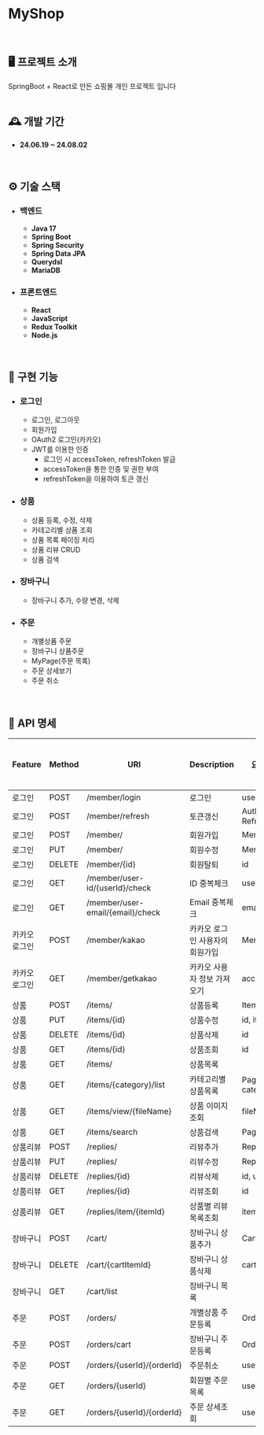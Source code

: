 # MyShop
<br/>

## 🖥 프로젝트 소개
SpringBoot + React로 만든 쇼핑몰 개인 프로젝트 입니다
<br/>
<br/>

## 🕰 개발 기간
* **24.06.19 ~ 24.08.02**
<br/>

## ⚙ 기술 스택
* ### 백엔드 
  * **Java 17**
  * **Spring Boot**
  * **Spring Security**
  * **Spring Data JPA**
  * **Querydsl**
  * **MariaDB**
* ### 프론트엔드
  * **React**
  * **JavaScript**
  * **Redux Toolkit**
  * **Node.js**
<br/>

## 📌 구현 기능
* ### 로그인
  * 로그인, 로그아웃
  * 회원가입
  * OAuth2 로그인(카카오)
  * JWT를 이용한 인증
    * 로그인 시 accessToken, refreshToken 발급
    * accessToken을 통한 인증 및 권한 부여
    * refreshToken을 이용하여 토큰 갱신
* ### 상품
  * 상품 등록, 수정, 삭제
  * 카테고리별 상품 조회
  * 상품 목록 페이징 처리
  * 상품 리뷰 CRUD
  * 상품 검색
* ### 장바구니
  * 장바구니 추가, 수량 변경, 삭제
* ### 주문
  * 개별상품 주문
  * 장바구니 상품주문
  * MyPage(주문 목록)
  * 주문 상세보기
  * 주문 취소
<br/>

## 📄 API 명세
| Feature | Method | URI | Description | 요청 파라미터 | 토큰 필요 |
| ------- | ------ | --- | ------------------ | ------------ | --- |
| 로그인 | POST | /member/login | 로그인 | userId, password | |
| 로그인 | POST | /member/refresh | 토큰갱신 | Authorization, X-Refresh-Token | ✅ |
| 로그인 | POST | /member/ | 회원가입 | MemberDto | |
| 로그인 | PUT | /member/ | 회원수정 | MemberDto | ✅ |
| 로그인 | DELETE | /member/{id} | 회원탈퇴 | id | ✅ |
| 로그인 | GET | /member/user-id/{userId}/check | ID 중복체크 | userId | |
| 로그인 | GET | /member/user-email/{email}/check | Email 중복체크 | email | |
| 카카오 로그인 | POST | /member/kakao | 카카오 로그인 사용자의 회원가입 | MemberUpdate | |
| 카카오 로그인 | GET | /member/getkakao | 카카오 사용자 정보 가져오기 | accessToken | | ✅ |
| 상품 | POST | /items/ | 상품등록 | ItemDto | ✅ |
| 상품 | PUT | /items/{id} | 상품수정 | id, itemDto | ✅ |
| 상품 | DELETE | /items/{id} | 상품삭제 | id | ✅ |
| 상품 | GET | /items/{id} | 상품조회 | id | ✅ |
| 상품 | GET | /items/ | 상품목록 | | |
| 상품 | GET | /items/{category}/list | 카테고리별 상품목록 | PageRequestDto, category | |
| 상품 | GET | /items/view/{fileName} | 상품 이미지 조회 | fileName | |
| 상품 | GET | /items/search | 상품검색 | PageRequestDto | |
| 상품리뷰 | POST | /replies/ | 리뷰추가 | ReplyDto | ✅ |
| 상품리뷰 | PUT | /replies/ | 리뷰수정 | ReplyDto | ✅ |
| 상품리뷰 | DELETE | /replies/{id} | 리뷰삭제 | id, userId | ✅ |
| 상품리뷰 | GET | /replies/{id} | 리뷰조회 | id | ✅ |
| 상품리뷰 | GET | /replies/item/{itemId} | 상품별 리뷰목록조회 | itemId | ✅ |
| 장바구니 | POST | /cart/ | 장바구니 상품추가 | CartItemDto | ✅ |
| 장바구니 | DELETE | /cart/{cartItemId} | 장바구니 상품삭제 | cartItemId | ✅ |
| 장바구니 | GET | /cart/list | 장바구니 목록 | | ✅ |
| 주문 | POST | /orders/ | 개별상품 주문등록 | OrderCreateDto | ✅ |
| 주문 | POST | /orders/cart | 장바구니 주문등록 | OrderCreateDto | ✅ |
| 주문 | POST | /orders/{userId}/{orderId} | 주문취소 | userId, orderId | ✅ |
| 주문 | GET | /orders/{userId} | 회원별 주문목록 | userId | ✅ |
| 주문 | GET | /orders/{userId}/{orderId} | 주문 상세조회 | userId, orderId | ✅ |
